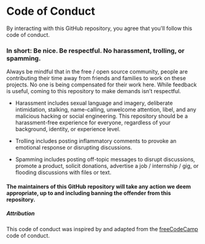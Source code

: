 # Code of Conduct

By interacting with this GitHub repository, you agree that you'll follow this code of conduct.

### In short: Be nice. Be respectful. No harassment, trolling, or spamming.

Always be mindful that in the free / open source community, people are contributing their time away from friends and families to work on these projects. No one is being compensated for their work here. While feedback is useful, coming to this repository to make demands isn’t respectful.

* Harassment includes sexual language and imagery, deliberate intimidation, stalking, name-calling, unwelcome attention, libel, and any malicious hacking or social engineering. This repository should be a harassment-free experience for everyone, regardless of your background, identity, or experience level.

* Trolling includes posting inflammatory comments to provoke an emotional response or disrupting discussions.

* Spamming includes posting off-topic messages to disrupt discussions, promote a product, solicit donations, advertise a job / internship / gig, or flooding discussions with files or text.

#### The maintainers of this GitHub repository will take any action we deem appropriate, up to and including banning the offender from this repository.

##### Attribution
This code of conduct was inspired by and adapted from the [freeCodeCamp](https://www.freecodecamp.org/news/code-of-conduct/) code of conduct.
